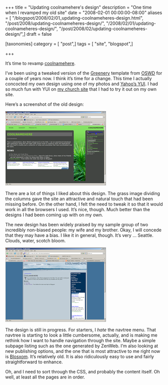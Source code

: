+++
title = "Updating coolnamehere's design"
description = "One time when I revamped my old site"
date = "2008-02-01 00:00:00-08:00"
aliases = [ "/blogspot/2008/02/01_updating-coolnameheres-design.html", "/post/2008/updating-coolnameheres-design/", "/2008/02/01/updating-coolnameheres-design/", "/post/2008/02/updating-coolnameheres-design/",]
draft = false

[taxonomies]
category = [ "post",]
tags = [ "site", "blogspot",]

+++

It’s time to revamp [coolnamehere](/categories/coolnamehere/).

I’ve been using a tweaked version of the
[Greenery](http://www.oswd.org/design/information/id/2448) template from
[OSWD](http://oswd.org) for a couple of years now. I think it’s time for
a change. This time I actually concocted my own design using one of my
photos and [Yahoo’s YUI](http://developer.yahoo.com/yui). I had so much
fun with YUI on [my church site](http://greenlakeumc.org) that I had to
try it out on my own site.

Here’s a screenshot of the old design:

![old OSWD design](coolnamehere-20080128.png)

There are a lot of things I liked about this design. The grass image
dividing the columns gave the site an attractive and natural touch that
had been missing before. On the other hand, I felt the need to tweak it
so that it would work in all the browsers I used. It’s nice, though.
Much better than the designs I had been coming up with on my own.

The new design has been widely praised by my sample group of two
incredibly non-biased people: my wife and my brother. Okay, I will
concede that they may have a bias. I like it in general, though. It’s
very … Seattle. Clouds, water, scotch bloom.

![new design](coolnamehere-2008-0128-2.png)

The design is still in progress. For starters, I *hate* the navtree
menu. That navtree is starting to look a little cumbersome, actually,
and is making me rethink how I want to handle navigation through the
site. Maybe a simple subpage listing such as the one generated by
ZenWeb. I’m also looking at new publishing options, and the one that is
most attractive to me right now is [Blosxom](http://www.blosxom.com).
It’s relatively old. It is also ridiculously easy to use and fairly
straightforward to enhance.

Oh, and I need to sort through the CSS, and probably the content itself.
Oh well, at least all the pages are in order.